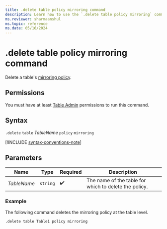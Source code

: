 ```yaml
---
title: .delete table policy mirroring command
description: Learn how to use the `.delete table policy mirroring` command to delete a table's mirroring policy.
ms.reviewer: sharmaanshul
ms.topic: reference
ms.date: 05/16/2024
---
```

# .delete table policy mirroring command

Delete a table's [mirroring policy](mirroring-policy.md).

## Permissions

You must have at least [Table Admin](access-control/role-based-access-control.md) permissions to run this command.

## Syntax

`.delete` `table` *TableName* `policy` `mirroring`

[!INCLUDE [syntax-conventions-note](../../includes/syntax-conventions-note.md)]

## Parameters

|Name|Type|Required|Description|
|--|--|--|--|
|*TableName*| `string` | :heavy_check_mark:|The name of the table for which to delete the policy.|

### Example

The following command deletes the mirroring policy at the table level.

```kusto
.delete table Table1 policy mirroring
```
